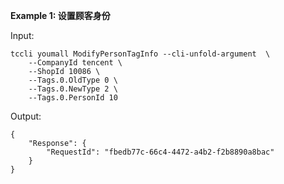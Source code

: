 **Example 1: 设置顾客身份**



Input: 

```
tccli youmall ModifyPersonTagInfo --cli-unfold-argument  \
    --CompanyId tencent \
    --ShopId 10086 \
    --Tags.0.OldType 0 \
    --Tags.0.NewType 2 \
    --Tags.0.PersonId 10
```

Output: 
```
{
    "Response": {
        "RequestId": "fbedb77c-66c4-4472-a4b2-f2b8890a8bac"
    }
}
```

